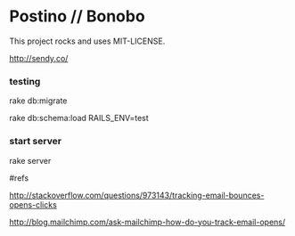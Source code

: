 # Postino // Bonobo

This project rocks and uses MIT-LICENSE.

http://sendy.co/

### testing

rake db:migrate

rake db:schema:load RAILS_ENV=test

### start server

rake server


#refs

http://stackoverflow.com/questions/973143/tracking-email-bounces-opens-clicks

http://blog.mailchimp.com/ask-mailchimp-how-do-you-track-email-opens/